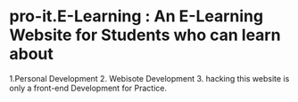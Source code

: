 # pro-it.E-Learning : An E-Learning Website for Students who can learn about 
1.Personal Development
2. Webisote Development 
3. hacking 
this website is only a front-end Development for Practice.
